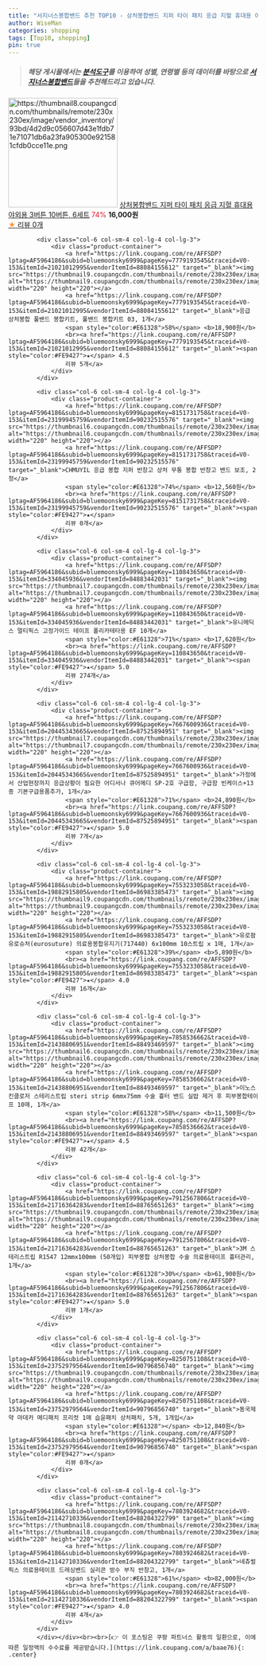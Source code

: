 ```yaml
---
title: "서지너스봉합밴드 추천 TOP10 - 상처봉합밴드 지퍼 타이 패치 응급 지혈 휴대용 야외용 3버튼 10버튼, 6세트"
author: WiseMan
categories: shopping
tags: [Top10, shopping]
pin: true
---
```


> ##### 해당 게시물에서는 [**분석도구**](https://itemscout.io/)를 이용하여 **성별**, **연령별** 등의 데이터를 바탕으로 [**서지너스봉합밴드**](https://link.coupang.com/a/baae76)들을 추천해드리고 있습니다.
<div class="container"><div class="row">
            <div class="col-6 col-sm-4 col-lg-4 col-lg-3">
                <div class="product-container">
                    <a href="https://link.coupang.com/re/AFFSDP?lptag=AF5964186&subid=bluemoonsky6999&pageKey=8263551557&traceid=V0-153&itemId=23808257211&vendorItemId=90832081839" target="_blank"><img src="https://thumbnail8.coupangcdn.com/thumbnails/remote/230x230ex/image/vendor_inventory/93bd/4d2d9c056607d43e1fdb71e71071db6a23fa905300e921581cfdb0cce11e.png" alt="https://thumbnail8.coupangcdn.com/thumbnails/remote/230x230ex/image/vendor_inventory/93bd/4d2d9c056607d43e1fdb71e71071db6a23fa905300e921581cfdb0cce11e.png" width="220" height="220"></a>
                    <a href="https://link.coupang.com/re/AFFSDP?lptag=AF5964186&subid=bluemoonsky6999&pageKey=8263551557&traceid=V0-153&itemId=23808257211&vendorItemId=90832081839" target="_blank">상처봉합밴드 지퍼 타이 패치 응급 지혈 휴대용 야외용 3버튼 10버튼, 6세트</a>
                    <span style="color:#E61328">74%</span> <b>16,000원</b>
                    <br><a href="https://link.coupang.com/re/AFFSDP?lptag=AF5964186&subid=bluemoonsky6999&pageKey=8263551557&traceid=V0-153&itemId=23808257211&vendorItemId=90832081839" target="_blank"><span style="color:#FE9427">★</span> 
                    리뷰 0개</a>
                </div>
            </div>
            
            <div class="col-6 col-sm-4 col-lg-4 col-lg-3">
                <div class="product-container">
                    <a href="https://link.coupang.com/re/AFFSDP?lptag=AF5964186&subid=bluemoonsky6999&pageKey=7779193545&traceid=V0-153&itemId=21021012995&vendorItemId=88084155612" target="_blank"><img src="https://thumbnail9.coupangcdn.com/thumbnails/remote/230x230ex/image/vendor_inventory/16ad/d941c78ca8e8bcada5928caf43c4da8fc32faa6203642e685e3810d932e1.png" alt="https://thumbnail9.coupangcdn.com/thumbnails/remote/230x230ex/image/vendor_inventory/16ad/d941c78ca8e8bcada5928caf43c4da8fc32faa6203642e685e3810d932e1.png" width="220" height="220"></a>
                    <a href="https://link.coupang.com/re/AFFSDP?lptag=AF5964186&subid=bluemoonsky6999&pageKey=7779193545&traceid=V0-153&itemId=21021012995&vendorItemId=88084155612" target="_blank">응급 상처봉합 풀밴드 봉합키트, 풀밴드 봉합키트 03, 1개</a>
                    <span style="color:#E61328">58%</span> <b>18,900원</b>
                    <br><a href="https://link.coupang.com/re/AFFSDP?lptag=AF5964186&subid=bluemoonsky6999&pageKey=7779193545&traceid=V0-153&itemId=21021012995&vendorItemId=88084155612" target="_blank"><span style="color:#FE9427">★</span> 4.5
                    리뷰 5개</a>
                </div>
            </div>
            
            <div class="col-6 col-sm-4 col-lg-4 col-lg-3">
                <div class="product-container">
                    <a href="https://link.coupang.com/re/AFFSDP?lptag=AF5964186&subid=bluemoonsky6999&pageKey=8151731758&traceid=V0-153&itemId=23199945759&vendorItemId=90232515576" target="_blank"><img src="https://thumbnail6.coupangcdn.com/thumbnails/remote/230x230ex/image/vendor_inventory/514b/587915787d19f735f235a7e8dadb5eb87f6e93ddbc39d1984de5da66567f.jpg" alt="https://thumbnail6.coupangcdn.com/thumbnails/remote/230x230ex/image/vendor_inventory/514b/587915787d19f735f235a7e8dadb5eb87f6e93ddbc39d1984de5da66567f.jpg" width="220" height="220"></a>
                    <a href="https://link.coupang.com/re/AFFSDP?lptag=AF5964186&subid=bluemoonsky6999&pageKey=8151731758&traceid=V0-153&itemId=23199945759&vendorItemId=90232515576" target="_blank">CHMUYIL 응급 봉합 지퍼 반창고 상처 무통 봉합 반창고 밴드 보조, 2정</a>
                    <span style="color:#E61328">74%</span> <b>12,560원</b>
                    <br><a href="https://link.coupang.com/re/AFFSDP?lptag=AF5964186&subid=bluemoonsky6999&pageKey=8151731758&traceid=V0-153&itemId=23199945759&vendorItemId=90232515576" target="_blank"><span style="color:#FE9427">★</span> 
                    리뷰 0개</a>
                </div>
            </div>
            
            <div class="col-6 col-sm-4 col-lg-4 col-lg-3">
                <div class="product-container">
                    <a href="https://link.coupang.com/re/AFFSDP?lptag=AF5964186&subid=bluemoonsky6999&pageKey=110843650&traceid=V0-153&itemId=334045936&vendorItemId=84883442031" target="_blank"><img src="https://thumbnail7.coupangcdn.com/thumbnails/remote/230x230ex/image/vendor_inventory/bb30/4773362d7ef591832711767e6d5215f42823ca528b9f47c07de43f9bfaef.jpg" alt="https://thumbnail7.coupangcdn.com/thumbnails/remote/230x230ex/image/vendor_inventory/bb30/4773362d7ef591832711767e6d5215f42823ca528b9f47c07de43f9bfaef.jpg" width="220" height="220"></a>
                    <a href="https://link.coupang.com/re/AFFSDP?lptag=AF5964186&subid=bluemoonsky6999&pageKey=110843650&traceid=V0-153&itemId=334045936&vendorItemId=84883442031" target="_blank">유니메딕스 멀티픽스 고정가이드 테이프 폴리카테타용 EF 10개</a>
                    <span style="color:#E61328">71%</span> <b>17,620원</b>
                    <br><a href="https://link.coupang.com/re/AFFSDP?lptag=AF5964186&subid=bluemoonsky6999&pageKey=110843650&traceid=V0-153&itemId=334045936&vendorItemId=84883442031" target="_blank"><span style="color:#FE9427">★</span> 5.0
                    리뷰 274개</a>
                </div>
            </div>
            
            <div class="col-6 col-sm-4 col-lg-4 col-lg-3">
                <div class="product-container">
                    <a href="https://link.coupang.com/re/AFFSDP?lptag=AF5964186&subid=bluemoonsky6999&pageKey=7667600936&traceid=V0-153&itemId=20445343665&vendorItemId=87525894951" target="_blank"><img src="https://thumbnail7.coupangcdn.com/thumbnails/remote/230x230ex/image/vendor_inventory/1204/c9f5326861b75e48c21c802efc8fee839280b61477427d85d90bd66ddf60.jpg" alt="https://thumbnail7.coupangcdn.com/thumbnails/remote/230x230ex/image/vendor_inventory/1204/c9f5326861b75e48c21c802efc8fee839280b61477427d85d90bd66ddf60.jpg" width="220" height="220"></a>
                    <a href="https://link.coupang.com/re/AFFSDP?lptag=AF5964186&subid=bluemoonsky6999&pageKey=7667600936&traceid=V0-153&itemId=20445343665&vendorItemId=87525894951" target="_blank">가정에서 산업현장까지 응급상황이 필요한 어디서나 큐어메디 SP-2호 구급함, 구급함 빈케이스+13종 기본구급용품추가, 1개</a>
                    <span style="color:#E61328">71%</span> <b>24,890원</b>
                    <br><a href="https://link.coupang.com/re/AFFSDP?lptag=AF5964186&subid=bluemoonsky6999&pageKey=7667600936&traceid=V0-153&itemId=20445343665&vendorItemId=87525894951" target="_blank"><span style="color:#FE9427">★</span> 5.0
                    리뷰 7개</a>
                </div>
            </div>
            
            <div class="col-6 col-sm-4 col-lg-4 col-lg-3">
                <div class="product-container">
                    <a href="https://link.coupang.com/re/AFFSDP?lptag=AF5964186&subid=bluemoonsky6999&pageKey=7553233058&traceid=V0-153&itemId=19882915805&vendorItemId=86983385473" target="_blank"><img src="https://thumbnail9.coupangcdn.com/thumbnails/remote/230x230ex/image/vendor_inventory/69ef/572d9210e252ede859a1f43bdee65eab50d8bc6fd11180072d581afe0f06.jpg" alt="https://thumbnail9.coupangcdn.com/thumbnails/remote/230x230ex/image/vendor_inventory/69ef/572d9210e252ede859a1f43bdee65eab50d8bc6fd11180072d581afe0f06.jpg" width="220" height="220"></a>
                    <a href="https://link.coupang.com/re/AFFSDP?lptag=AF5964186&subid=bluemoonsky6999&pageKey=7553233058&traceid=V0-153&itemId=19882915805&vendorItemId=86983385473" target="_blank">유로팜 유로슈처(eurosuture) 의료용봉합유지기(717440) 6x100mm 10스트립 x 1매, 1개</a>
                    <span style="color:#E61328">39%</span> <b>5,890원</b>
                    <br><a href="https://link.coupang.com/re/AFFSDP?lptag=AF5964186&subid=bluemoonsky6999&pageKey=7553233058&traceid=V0-153&itemId=19882915805&vendorItemId=86983385473" target="_blank"><span style="color:#FE9427">★</span> 4.0
                    리뷰 16개</a>
                </div>
            </div>
            
            <div class="col-6 col-sm-4 col-lg-4 col-lg-3">
                <div class="product-container">
                    <a href="https://link.coupang.com/re/AFFSDP?lptag=AF5964186&subid=bluemoonsky6999&pageKey=7858536662&traceid=V0-153&itemId=21438806951&vendorItemId=88493469597" target="_blank"><img src="https://thumbnail6.coupangcdn.com/thumbnails/remote/230x230ex/image/vendor_inventory/fe57/9a624bd444fc7502632466a4a8e1a23f58ef20c0002b9669957ce54285e0.png" alt="https://thumbnail6.coupangcdn.com/thumbnails/remote/230x230ex/image/vendor_inventory/fe57/9a624bd444fc7502632466a4a8e1a23f58ef20c0002b9669957ce54285e0.png" width="220" height="220"></a>
                    <a href="https://link.coupang.com/re/AFFSDP?lptag=AF5964186&subid=bluemoonsky6999&pageKey=7858536662&traceid=V0-153&itemId=21438806951&vendorItemId=88493469597" target="_blank">이노스킨클로저 스테리스트립 steri strip 6mmx75mm 수술 흉터 밴드 실밥 제거 후 피부봉합테이프 10매, 1개</a>
                    <span style="color:#E61328">58%</span> <b>11,500원</b>
                    <br><a href="https://link.coupang.com/re/AFFSDP?lptag=AF5964186&subid=bluemoonsky6999&pageKey=7858536662&traceid=V0-153&itemId=21438806951&vendorItemId=88493469597" target="_blank"><span style="color:#FE9427">★</span> 4.5
                    리뷰 42개</a>
                </div>
            </div>
            
            <div class="col-6 col-sm-4 col-lg-4 col-lg-3">
                <div class="product-container">
                    <a href="https://link.coupang.com/re/AFFSDP?lptag=AF5964186&subid=bluemoonsky6999&pageKey=7912567806&traceid=V0-153&itemId=21716364283&vendorItemId=88765651263" target="_blank"><img src="https://thumbnail9.coupangcdn.com/thumbnails/remote/230x230ex/image/vendor_inventory/3601/3d83dc2669b6580a25948c03c7e1d89e04740618ec3c16774c2c2da2d556.jpg" alt="https://thumbnail9.coupangcdn.com/thumbnails/remote/230x230ex/image/vendor_inventory/3601/3d83dc2669b6580a25948c03c7e1d89e04740618ec3c16774c2c2da2d556.jpg" width="220" height="220"></a>
                    <a href="https://link.coupang.com/re/AFFSDP?lptag=AF5964186&subid=bluemoonsky6999&pageKey=7912567806&traceid=V0-153&itemId=21716364283&vendorItemId=88765651263" target="_blank">3M 스테리스트립 R1547 12mmx100mm (50개입) 피부봉합 상처봉합 수술 의료용테이프 흉터관리, 1개</a>
                    <span style="color:#E61328">30%</span> <b>61,900원</b>
                    <br><a href="https://link.coupang.com/re/AFFSDP?lptag=AF5964186&subid=bluemoonsky6999&pageKey=7912567806&traceid=V0-153&itemId=21716364283&vendorItemId=88765651263" target="_blank"><span style="color:#FE9427">★</span> 5.0
                    리뷰 1개</a>
                </div>
            </div>
            
            <div class="col-6 col-sm-4 col-lg-4 col-lg-3">
                <div class="product-container">
                    <a href="https://link.coupang.com/re/AFFSDP?lptag=AF5964186&subid=bluemoonsky6999&pageKey=8250751108&traceid=V0-153&itemId=23752979564&vendorItemId=90796856740" target="_blank"><img src="https://thumbnail9.coupangcdn.com/thumbnails/remote/230x230ex/image/vendor_inventory/2647/0e12282bde6f8f38c7bbdb47d18bff88d7a64902da37478a8af0ef2c693f.jpg" alt="https://thumbnail9.coupangcdn.com/thumbnails/remote/230x230ex/image/vendor_inventory/2647/0e12282bde6f8f38c7bbdb47d18bff88d7a64902da37478a8af0ef2c693f.jpg" width="220" height="220"></a>
                    <a href="https://link.coupang.com/re/AFFSDP?lptag=AF5964186&subid=bluemoonsky6999&pageKey=8250751108&traceid=V0-153&itemId=23752979564&vendorItemId=90796856740" target="_blank">동국제약 마데카 메디패치 프리컷 1매 습윤패치 상처패치, 5개, 1개입</a>
                    <span style="color:#E61328"></span> <b>12,840원</b>
                    <br><a href="https://link.coupang.com/re/AFFSDP?lptag=AF5964186&subid=bluemoonsky6999&pageKey=8250751108&traceid=V0-153&itemId=23752979564&vendorItemId=90796856740" target="_blank"><span style="color:#FE9427">★</span> 
                    리뷰 0개</a>
                </div>
            </div>
            
            <div class="col-6 col-sm-4 col-lg-4 col-lg-3">
                <div class="product-container">
                    <a href="https://link.coupang.com/re/AFFSDP?lptag=AF5964186&subid=bluemoonsky6999&pageKey=7803924682&traceid=V0-153&itemId=21142710336&vendorItemId=88204322799" target="_blank"><img src="https://thumbnail8.coupangcdn.com/thumbnails/remote/230x230ex/image/vendor_inventory/dda6/b9b7b8a77f3676cb5dbc28ab3b52410b77ecffb4cd94dabea39c16ac1e95.jpg" alt="https://thumbnail8.coupangcdn.com/thumbnails/remote/230x230ex/image/vendor_inventory/dda6/b9b7b8a77f3676cb5dbc28ab3b52410b77ecffb4cd94dabea39c16ac1e95.jpg" width="220" height="220"></a>
                    <a href="https://link.coupang.com/re/AFFSDP?lptag=AF5964186&subid=bluemoonsky6999&pageKey=7803924682&traceid=V0-153&itemId=21142710336&vendorItemId=88204322799" target="_blank">네츄럴픽스 의료용테이프 드레싱밴드 실리콘 방수 부직 반창고, 1개</a>
                    <span style="color:#E61328">61%</span> <b>82,000원</b>
                    <br><a href="https://link.coupang.com/re/AFFSDP?lptag=AF5964186&subid=bluemoonsky6999&pageKey=7803924682&traceid=V0-153&itemId=21142710336&vendorItemId=88204322799" target="_blank"><span style="color:#FE9427">★</span> 4.0
                    리뷰 4개</a>
                </div>
            </div>
            </div></div><br><br>[👉 이 포스팅은 쿠팡 파트너스 활동의 일환으로, 이에 따른 일정액의 수수료를 제공받습니다.](https://link.coupang.com/a/baae76){: .center}